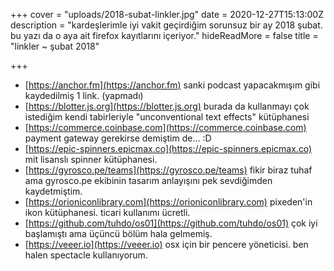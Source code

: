 +++
cover = "uploads/2018-subat-linkler.jpg"
date = 2020-12-27T15:13:00Z
description = "kardeşlerimle iyi vakit geçirdiğim sorunsuz bir ay 2018 şubat. bu yazı da o aya ait firefox kayıtlarını içeriyor."
hideReadMore = false
title = "linkler ~ şubat 2018"

+++
* [https://anchor.fm](https://anchor.fm) sanki podcast yapacakmışım gibi kaydedilmiş 1 link. (yapmadı)
* [https://blotter.js.org](https://blotter.js.org) burada da kullanmayı çok istediğim kendi tabirleriyle "unconventional text effects" kütüphanesi
* [https://commerce.coinbase.com](https://commerce.coinbase.com) payment gateway gerekirse demiştim de... :D
* [https://epic-spinners.epicmax.co](https://epic-spinners.epicmax.co) mit lisanslı spinner kütüphanesi.
* [https://gyrosco.pe/teams](https://gyrosco.pe/teams) fikir biraz tuhaf ama gyrosco.pe ekibinin tasarım anlayışını pek sevdiğimden kaydetmiştim.
* [https://orioniconlibrary.com](https://orioniconlibrary.com) pixeden'in ikon kütüphanesi. ticari kullanımı ücretli.
* [https://github.com/tuhdo/os01](https://github.com/tuhdo/os01) çok iyi başlamıştı ama üçüncü bölüm hala gelmemiş.
* [https://veeer.io](https://veeer.io) osx için bir pencere yöneticisi. ben halen spectacle kullanıyorum.